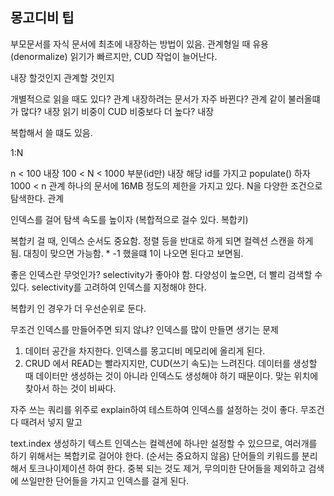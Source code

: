 ## 몽고디비 팁

부모문서를 자식 문서에 최초에 내장하는 방법이 있음. 관계형일 때 유용 (denormalize) 읽기가 빠르지만,
CUD 작업이 늘어난다.

내장 할것인지 관계할 것인지

개별적으로 읽을 때도 있다? 관계
내장하려는 문서가 자주 바뀐다? 관계
같이 불러올떄가 많다? 내장
읽기 비중이 CUD 비중보다 더 높다? 내장

복합해서 쓸 떄도 있음.

1:N

n < 100 내장
100 < N < 1000 부분(id만) 내장 해당 id를 가지고 populate() 하자
1000 < n 관계 하나의 문서에 16MB 정도의 제한을 가지고 있다.
N을 다양한 조건으로 탐색한다. 관계

인덱스를 걸어 탐색 속도를 높이자 (복합적으로 걸수 있다. 복합키)

복합키 걸 때, 인덱스 순서도 중요함.
정렬 등을 반대로 하게 되면 컬렉션 스캔을 하게 됨. 대칭이 맞으면 가능함. \* -1 했을떄 1이 나오면 된다고 보면됨.

좋은 인덱스란 무엇인가?
selectivity가 좋아야 함. 다양성이 높으면, 더 빨리 검색할 수 있다.
selectivity를 고려하여 인덱스를 지정해야 한다.

복합키 인 경우가 더 우선순위로 둔다.

무조건 인덱스를 만들어주면 되지 않냐? 인덱스를 많이 만들면 생기는 문제

1. 데이터 공간을 차지한다. 인덱스를 몽고디비 메모리에 올리게 된다.
2. CRUD 에서 READ는 빨라지지만, CUD(쓰기 속도)는 느려진다. 데이터를 생성할 때 데이터만 생성하는 것이 아니라 인덱스도 생성해야 하기 때문이다. 맞는 위치에 찾아서 하는 것이 비싸다.

자주 쓰는 쿼리를 위주로 explain하여 테스트하여 인덱스를 설정하는 것이 좋다. 무조건 다 때려서 넣지 말고

text.index 생성하기 텍스트 인덱스는 컬렉션에 하나만 설정할 수 있으므로, 여러개를 하기 위해서는 복합키로 걸어야 한다. (순서는 중요하지 않음)
단어들의 키워드를 분리해서 토크나이제이션 하여 한다. 중복 되는 것도 제거, 무의미한 단어들을 제외하고 검색에 쓰일만한 단어들을 가지고 인덱스를 걸게 된다.
